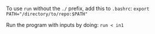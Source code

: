 To use `run` without the `./` prefix, add this to `.bashrc`:
```export PATH="/directory/to/repo:$PATH"```

Run the program with inputs by doing:
```run < in1```
